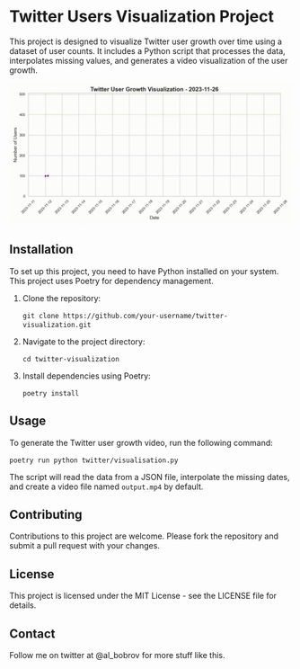 # Twitter Users Visualization Project

This project is designed to visualize Twitter user growth over time using a dataset of user counts. It includes a Python script that processes the data, interpolates missing values, and generates a video visualization of the user growth.

![Alt text](output.gif)

## Installation

To set up this project, you need to have Python installed on your system. This project uses Poetry for dependency management.

1. Clone the repository:
   ```
   git clone https://github.com/your-username/twitter-visualization.git
   ```
2. Navigate to the project directory:
   ```
   cd twitter-visualization
   ```
3. Install dependencies using Poetry:
   ```
   poetry install
   ```

## Usage

To generate the Twitter user growth video, run the following command:

```
poetry run python twitter/visualisation.py
```

The script will read the data from a JSON file, interpolate the missing dates, and create a video file named `output.mp4` by default.

## Contributing

Contributions to this project are welcome. Please fork the repository and submit a pull request with your changes.

## License

This project is licensed under the MIT License - see the LICENSE file for details.

## Contact

Follow me on twitter at @al_bobrov for more stuff like this.
